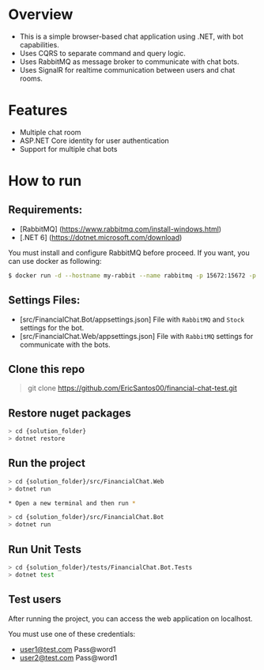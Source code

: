 # Overview
- This is a simple browser-based chat application using .NET, with bot capabilities.
- Uses CQRS to separate command and query logic.
- Uses RabbitMQ as message broker to communicate with chat bots.
- Uses SignalR for realtime communication between users and chat rooms.

# Features
- Multiple chat room
- ASP.NET Core identity for user authentication
- Support for multiple chat bots

# How to run

## Requirements:
- [RabbitMQ] (https://www.rabbitmq.com/install-windows.html)
- [.NET 6] (https://dotnet.microsoft.com/download)

You must install and configure RabbitMQ before proceed. If you want, you can use docker as following: 
  ```sh
  $ docker run -d --hostname my-rabbit --name rabbitmq -p 15672:15672 -p 5672:5672 rabbitmq:3-management
  ```

## Settings Files:
  - [src/FinancialChat.Bot/appsettings.json] File with `RabbitMQ` and `Stock` settings for the bot.
  - [src/FinancialChat.Web/appsettings.json] File with `RabbitMQ` settings for communicate with the bots.

## Clone this repo
> git clone https://github.com/EricSantos00/financial-chat-test.git

## Restore nuget packages
```sh
> cd {solution_folder}
> dotnet restore
```

## Run the project
```sh
> cd {solution_folder}/src/FinancialChat.Web
> dotnet run

* Open a new terminal and then run *

> cd {solution_folder}/src/FinancialChat.Bot
> dotnet run
```

## Run Unit Tests
```sh
> cd {solution_folder}/tests/FinancialChat.Bot.Tests
> dotnet test
```

## Test users
After running the project, you can access the web application on localhost. 

You must use one of these credentials:

- user1@test.com Pass@word1
- user2@test.com Pass@word1